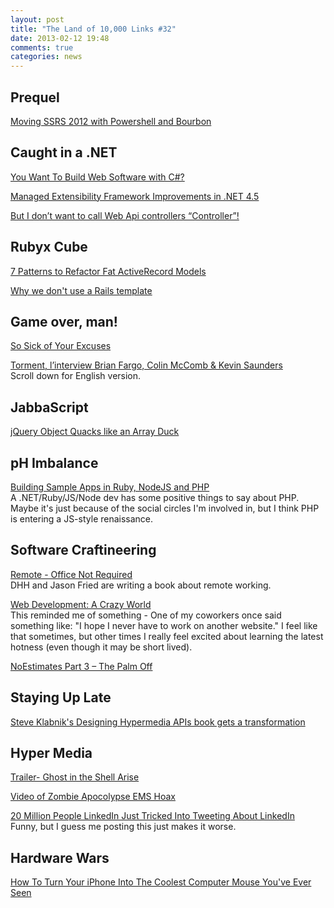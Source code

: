 ```yaml
---
layout: post
title: "The Land of 10,000 Links #32"
date: 2013-02-12 19:48
comments: true
categories: news
---
```

## Prequel
[Moving SSRS 2012 with Powershell and Bourbon](http://widba.blogspot.com/2013/02/moving-ssrs-2012-with-powershell-and.html)

## Caught in a .NET
[You Want To Build Web Software with C#?](http://odetocode.com/blogs/scott/archive/2013/02/12/you-want-to-build-web-software-with-c.aspx)

[Managed Extensibility Framework Improvements in .NET 4.5](http://visualstudiomagazine.com/articles/2013/02/12/mef-convention-model.aspx)

[But I don’t want to call Web Api controllers “Controller”!](http://www.strathweb.com/2013/02/but-i-dont-want-to-call-web-api-controllers-controller/)

## Rubyx Cube
[7 Patterns to Refactor Fat ActiveRecord Models](http://blog.codeclimate.com/blog/2012/10/17/7-ways-to-decompose-fat-activerecord-models/)

[Why we don't use a Rails template](http://thunderboltlabs.com/posts/why-we-dont-use-a-rails-template)

## Game over, man!
[So Sick of Your Excuses](http://www.nohighscores.com/2013/02/11/so-sick-of-your-excuses/)

[Torment, l’interview Brian Fargo, Colin McComb & Kevin Saunders](http://www.dagonslair.com/dossiers/torment-linterview-brian-fargo-colin-mccomb-kevin-saunders/)  
Scroll down for English version.

## JabbaScript
[jQuery Object Quacks like an Array Duck](http://www.elijahmanor.com/2013/02/jquery-object-quacks-like-array-duck.html)

## pH Imbalance
[Building Sample Apps in Ruby, NodeJS and PHP](http://lostechies.com/derickbailey/2013/02/12/building-sample-apps-in-ruby-nodejs-and-php/?utm_source=feedburner&utm_medium=twitter&utm_campaign=Feed%3A+LosTechies+%28LosTechies%29)  
A .NET/Ruby/JS/Node dev has some positive things to say about PHP. Maybe it's just because of the social circles I'm involved in, but I think PHP is entering a JS-style renaissance.

## Software Craftineering
[Remote - Office Not Required](http://37signals.com/remote)  
DHH and Jason Fried are writing a book about remote working.

[Web Development: A Crazy World](http://rubiken.com/blog/2013/02/11/web-dev-a-crazy-world.html)  
This reminded me of something - One of my coworkers once said something like: "I hope I never have to work on another website." I feel like that sometimes, but other times I really feel excited about learning the latest hotness \(even though it may be short lived\).

[NoEstimates Part 3 – The Palm Off](http://neilkillick.com/2013/02/12/noestimates-part-3-the-palm-off/)

## Staying Up Late
[Steve Klabnik's Designing Hypermedia APIs book gets a transformation](http://www.designinghypermediaapis.com/)

## Hyper Media
[Trailer- Ghost in the Shell Arise](http://geek-news.mtv.com/2013/02/12/ghost-in-the-shell-arise-trailer/)

[Video of Zombie Apocolypse EMS Hoax](http://geek-news.mtv.com/2013/02/12/zombie-emergency-broadcast-message-montana/)

[20 Million People LinkedIn Just Tricked Into Tweeting About LinkedIn](http://www.buzzfeed.com/katienotopoulos/20-million-people-linkedin-just-tricked-into-tweeting-about)  
Funny, but I guess me posting this just makes it worse.

## Hardware Wars
[How To Turn Your iPhone Into The Coolest Computer Mouse You've Ever Seen](http://www.businessinsider.com/mauz-kickstarter-2013-2#ixzz2Kjdt6IH6)